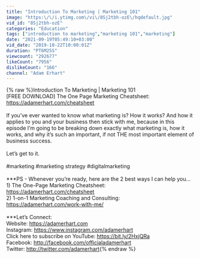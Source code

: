 ```yaml
---
title: "Introduction To Marketing | Marketing 101"
image: "https:\/\/i.ytimg.com\/vi\/8Sj2tbh-ozE\/hqdefault.jpg"
vid_id: "8Sj2tbh-ozE"
categories: "Education"
tags: ["introduction to marketing","marketing 101","marketing"]
date: "2021-09-19T05:49:10+03:00"
vid_date: "2019-10-22T10:00:01Z"
duration: "PT6M25S"
viewcount: "292677"
likeCount: "7956"
dislikeCount: "166"
channel: "Adam Erhart"
---
```

{% raw %}Introduction To Marketing | Marketing 101<br />[FREE DOWNLOAD] The One Page Marketing Cheatsheet: <a rel="nofollow" target="blank" href="https://adamerhart.com/cheatsheet">https://adamerhart.com/cheatsheet</a><br /><br />If you’ve ever wanted to know what marketing is? How it works? And how it applies to you and your business then stick with me, because in this episode I’m going to be breaking down exactly what marketing is, how it works, and why it’s such an important, if not THE most important element of business success. <br /><br />Let’s get to it. <br /><br />#marketing #marketing strategy #digitalmarketing<br /><br />***PS - Whenever you’re ready, here are the 2 best ways I can help you…<br />1) The One-Page Marketing Cheatsheet: <a rel="nofollow" target="blank" href="https://adamerhart.com/cheatsheet">https://adamerhart.com/cheatsheet</a><br />2) 1-on-1 Marketing Coaching and Consulting: <a rel="nofollow" target="blank" href="https://adamerhart.com/work-with-me/">https://adamerhart.com/work-with-me/</a><br /><br />***Let’s Connect:<br />Website: <a rel="nofollow" target="blank" href="https://adamerhart.com">https://adamerhart.com</a><br />Instagram: <a rel="nofollow" target="blank" href="https://www.instagram.com/adamerhart">https://www.instagram.com/adamerhart</a><br />Click here to subscribe on YouTube: <a rel="nofollow" target="blank" href="https://bit.ly/2HxjQRa">https://bit.ly/2HxjQRa</a><br />Facebook: <a rel="nofollow" target="blank" href="http://facebook.com/officialadamerhart">http://facebook.com/officialadamerhart</a><br />Twitter: <a rel="nofollow" target="blank" href="http://twitter.com/adamerhart">http://twitter.com/adamerhart</a>{% endraw %}
